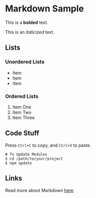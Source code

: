 ﻿# Markdown Sample

This is a **bolded** text.

This is an *italicized* text.

## Lists

### Unordered Lists
* Item
* Item
* Item

### Ordered Lists
1. Item One
2. Item Two
3. Item Three

## Code Stuff

Press `Ctrl+C` to copy, and `Ctrl+V` to paste.

	# To Update Modules
	$ cd /path/to/your/project
	$ npm update

## Links
Read more about Markdown [here](http://daringfireball.net/projects/markdown/syntax).